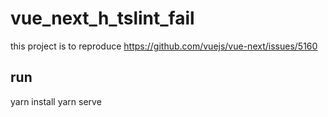 # vue_next_h_tslint_fail

this project is to reproduce https://github.com/vuejs/vue-next/issues/5160

## run

yarn install
yarn serve